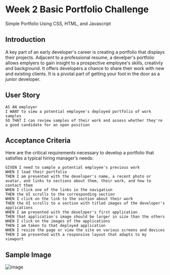 # Week 2 Basic Portfolio Challenge
Simple Portfolio Using CSS, HTML, and Javascript 

## Introduction
A key part of an early developer's career is creating a portfolio that displays their projects. Adjacent to a professional resume, a develper's portfolio allows emplyers to gain insight to a prospective employee's skills, creativty and background. It offers developers a chance to share their work with new and existing clients. It is a pivotal part of getting your foot in the door as a junior developer. 

## User Story

```
AS AN employer
I WANT to view a potential employee's deployed portfolio of work samples
SO THAT I can review samples of their work and assess whether they're a good candidate for an open position
```


## Acceptance Criteria

Here are the critical requirements necessary to develop a portfolio that satisfies a typical hiring manager’s needs:

```
GIVEN I need to sample a potential employee's previous work
WHEN I load their portfolio
THEN I am presented with the developer's name, a recent photo or avatar, and links to sections about them, their work, and how to contact them
WHEN I click one of the links in the navigation
THEN the UI scrolls to the corresponding section
WHEN I click on the link to the section about their work
THEN the UI scrolls to a section with titled images of the developer's applications
WHEN I am presented with the developer's first application
THEN that application's image should be larger in size than the others
WHEN I click on the images of the applications
THEN I am taken to that deployed application
WHEN I resize the page or view the site on various screens and devices
THEN I am presented with a responsive layout that adapts to my viewport
```

## Sample Image

![image](https://user-images.githubusercontent.com/108310424/206961398-64ac57ac-8063-46f6-856a-9d8a6d2aed91.png)
